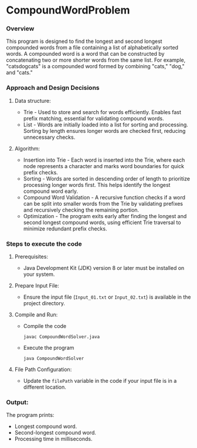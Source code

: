 # CompoundWordProblem
### Overview
This program is designed to find the longest and second longest compounded words from a file containing a list of alphabetically sorted words. A compounded word is a word that can be constructed by concatenating two or more shorter words from the same list. For example, "catsdogcats" is a compounded word formed by combining "cats," "dog," and "cats."

### Approach and Design Decisions

1. Data structure:
   
   - Trie - Used to store and search for words efficiently. Enables fast prefix matching, essential for validating compound words.
   - List - Words are initially loaded into a list for sorting and processing. Sorting by length ensures longer words are checked first, reducing unnecessary checks.

2. Algorithm:

   - Insertion into Trie - Each word is inserted into the Trie, where each node represents a character and marks word boundaries for quick prefix checks.
   - Sorting - Words are sorted in descending order of length to prioritize processing longer words first. This helps identify the longest compound word early.
   - Compound Word Validation - A recursive function checks if a word can be split into smaller words from the Trie by validating prefixes and recursively checking the remaining portion.
   - Optimization - The program exits early after finding the longest and second longest compound words, using efficient Trie traversal to minimize redundant prefix checks.

### Steps to execute the code

1. Prerequisites:

   - Java Development Kit (JDK) version 8 or later must be installed on your system.

2. Prepare Input File:

   - Ensure the input file (`Input_01.txt` or `Input_02.txt`) is available in the project directory.

3. Compile and Run:

   - Compile the code
     ```properties
     javac CompoundWordSolver.java
     ```
   
   - Execute the program
     ```properties
     java CompoundWordSolver
     ```

4. File Path Configuration:

   - Update the `filePath` variable in the code if your input file is in a different location.

### Output:

The program prints:
  - Longest compound word.
  - Second-longest compound word.
  - Processing time in milliseconds.


     

